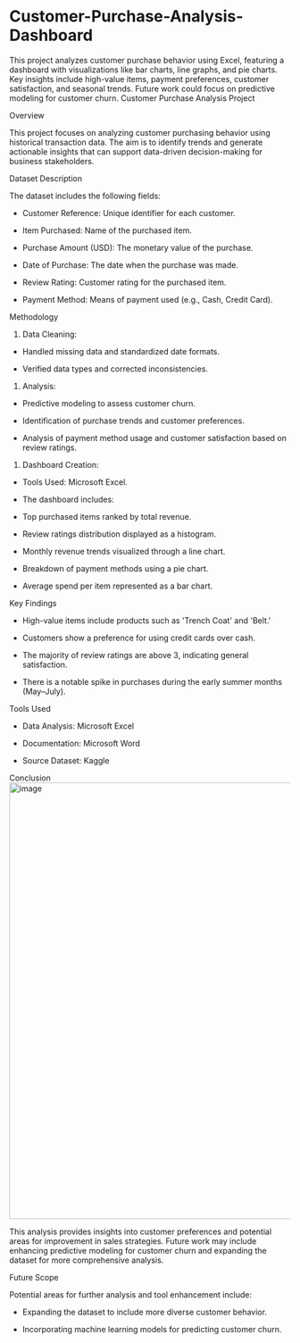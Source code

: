 # Customer-Purchase-Analysis-Dashboard
This project analyzes customer purchase behavior using Excel, featuring a dashboard with visualizations like bar charts, line graphs, and pie charts. Key insights include high-value items, payment preferences, customer satisfaction, and seasonal trends. Future work could focus on predictive modeling for customer churn.
Customer Purchase Analysis Project

Overview

This project focuses on analyzing customer purchasing behavior using historical transaction data. The aim is to identify trends and generate actionable insights that can support data-driven decision-making for business stakeholders.

Dataset Description

The dataset includes the following fields:

- Customer Reference: Unique identifier for each customer.

- Item Purchased: Name of the purchased item.

- Purchase Amount (USD): The monetary value of the purchase.

- Date of Purchase: The date when the purchase was made.

- Review Rating: Customer rating for the purchased item.

- Payment Method: Means of payment used (e.g., Cash, Credit Card).

Methodology

1. Data Cleaning:

- Handled missing data and standardized date formats.

- Verified data types and corrected inconsistencies.

1. Analysis:

- Predictive modeling to assess customer churn.

- Identification of purchase trends and customer preferences.

- Analysis of payment method usage and customer satisfaction based on review ratings.

1. Dashboard Creation:

- Tools Used: Microsoft Excel.

- The dashboard includes:

- Top purchased items ranked by total revenue.

- Review ratings distribution displayed as a histogram.

- Monthly revenue trends visualized through a line chart.

- Breakdown of payment methods using a pie chart.

- Average spend per item represented as a bar chart.

Key Findings

- High-value items include products such as 'Trench Coat' and 'Belt.'

- Customers show a preference for using credit cards over cash.

- The majority of review ratings are above 3, indicating general satisfaction.

- There is a notable spike in purchases during the early summer months (May–July).

Tools Used

- Data Analysis: Microsoft Excel

- Documentation: Microsoft Word

- Source Dataset: Kaggle

Conclusion
<img width="782" alt="image" src="https://github.com/user-attachments/assets/a5c99e06-d53a-46b5-8ef3-d1fbc55b9eba" />

This analysis provides insights into customer preferences and potential areas for improvement in sales strategies. Future work may include enhancing predictive modeling for customer churn and expanding the dataset for more comprehensive analysis.

Future Scope

Potential areas for further analysis and tool enhancement include:

- Expanding the dataset to include more diverse customer behavior.

- Incorporating machine learning models for predicting customer churn.
